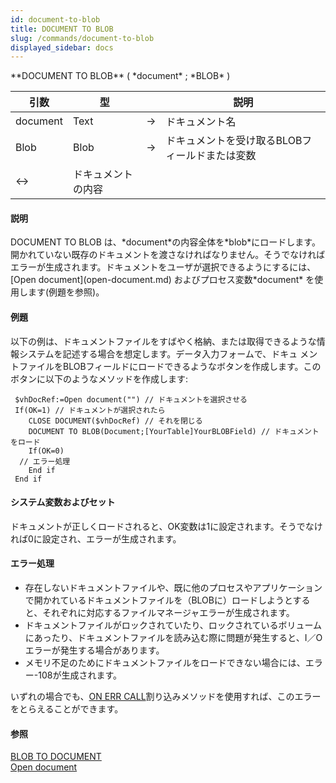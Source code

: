 ```yaml
---
id: document-to-blob
title: DOCUMENT TO BLOB
slug: /commands/document-to-blob
displayed_sidebar: docs
---
```


<!--REF #_command_.DOCUMENT TO BLOB.Syntax-->**DOCUMENT TO BLOB** ( *document* ; *BLOB* )<!-- END REF-->
<!--REF #_command_.DOCUMENT TO BLOB.Params-->
| 引数 | 型 |  | 説明 |
| --- | --- | --- | --- |
| document | Text | &srarr; | ドキュメント名 |
| Blob | Blob | &srarr; | ドキュメントを受け取るBLOBフィールドまたは変数 |
| &harr; | ドキュメントの内容 |

<!-- END REF-->

#### 説明 

<!--REF #_command_.DOCUMENT TO BLOB.Summary-->DOCUMENT TO BLOB は、*document*の内容全体を*blob*にロードします。<!-- END REF-->開かれていない既存のドキュメントを渡さなければなりません。そうでなければエラーが生成されます。ドキュメントをユーザが選択できるようにするには、[Open document](open-document.md) およびプロセス変数*document* を使用します(例題を参照)。

#### 例題 

以下の例は、ドキュメントファイルをすばやく格納、または取得できるような情報システムを記述する場合を想定します。データ入力フォームで、ドキュ メントファイルをBLOBフィールドにロードできるようなボタンを作成します。このボタンに以下のようなメソッドを作成します:

```4d
 $vhDocRef:=Open document("") // ドキュメントを選択させる
 If(OK=1) // ドキュメントが選択されたら
    CLOSE DOCUMENT($vhDocRef) // それを閉じる
    DOCUMENT TO BLOB(Document;[YourTable]YourBLOBField) // ドキュメントをロード
    If(OK=0)
  // エラー処理
    End if
 End if
```

#### システム変数およびセット 

ドキュメントが正しくロードされると、OK変数は1に設定されます。そうでなければ0に設定され、エラーが生成されます。

#### エラー処理 

* 存在しないドキュメントファイルや、既に他のプロセスやアプリケーションで開かれているドキュメントファイルを（BLOBに）ロードしようとすると、それぞれに対応するファイルマネージャエラーが生成されます。
* ドキュメントファイルがロックされていたり、ロックされているボリュームにあったり、ドキュメントファイルを読み込む際に問題が発生すると、I／Oエラーが発生する場合があります。
* メモリ不足のためにドキュメントファイルをロードできない場合には、エラー-108が生成されます。

いずれの場合でも、[ON ERR CALL](on-err-call.md "ON ERR CALL")割り込みメソッドを使用すれば、このエラーをとらえることができます。

#### 参照 

[BLOB TO DOCUMENT](blob-to-document.md)  
[Open document](open-document.md)  